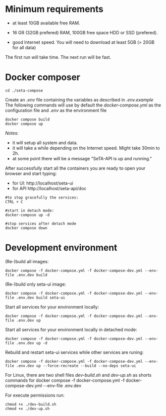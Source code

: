 # Minimum requirements

* at least 10GB available free RAM.

* 16 GR (32GB prefered) RAM, 100GB free space HDD or SSD (prefered).

* good Internet speed. You will need to download at least 5GB (> 20GB for all data)

The first run will take time. The next run will be fast.

# Docker composer
```
cd ./seta-compose
```

Create an *.env* file containing the variables as described in *.env.example*
The following commands will use by default the *docker-compose.yml* as the configuration file and *.env* as the environment file
```
docker compose build
docker compose up
```
*Notes:*

- it will setup all system and data. 
- it will take a while depending on the Internet speed. Might take 30min to 2h.
- at some point there will be a message "SeTA-API is up and running."

 After successfully start all the containers you are ready to open your browser and start typing:

* for UI: http://localhost/seta-ui
* for API http://localhost/seta-api/doc

```
#to stop gracefully the services: 
CTRL + C
```  

```
#start in detach mode:
docker-compose up -d
```
```
#stop services after detach mode
docker compose down
```


# Development environment

 (Re-)build all images:
```
docker compose -f docker-compose.yml -f docker-compose-dev.yml --env-file .env.dev build
```

  (Re-)build only seta-ui image:
```
docker compose -f docker-compose.yml -f docker-compose-dev.yml --env-file .env.dev build seta-ui
```
Start all services for your environment locally:
```
docker compose -f docker-compose.yml -f docker-compose-dev.yml --env-file .env.dev up
```

Start all services for your environment locally in detached mode:
```
docker compose -f docker-compose.yml -f docker-compose-dev.yml --env-file .env.dev up -d
```


Rebuild and restart seta-ui services while other services are runing:  
```
docker compose -f docker-compose.yml -f docker-compose-dev.yml --env-file .env.dev up --force-recreate --build --no-deps seta-ui
```

For Linux, there are two shell files *dev-build.sh* and *dev-up.sh* as shorts commands for 
docker compose -f docker-compose.yml -f docker-compose-dev.yml --env-file .env.dev

For execute permissions run:
```
chmod +x ./dev-build.sh
chmod +x ./dev-up.sh
```